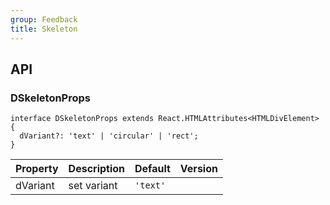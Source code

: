 ```yaml
---
group: Feedback
title: Skeleton
---
```


## API

### DSkeletonProps

```tsx
interface DSkeletonProps extends React.HTMLAttributes<HTMLDivElement> {
  dVariant?: 'text' | 'circular' | 'rect';
}
```

<!-- prettier-ignore-start -->
| Property | Description | Default | Version | 
| --- | --- | --- | --- | 
| dVariant | set variant | `'text'` | |
<!-- prettier-ignore-end -->
